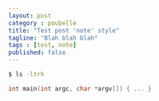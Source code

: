 ```yaml
---
layout: post
category : poubelle
title: "Test post 'note' style"
tagline: "Blah blah blah"
tags : [test, note]
published: false
---
```


```bash
$ ls -ltrh
```

```cpp
int main(int argc, char *argv[]) { ... }
```


